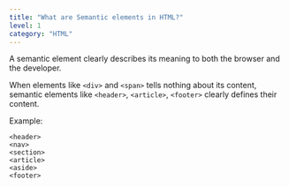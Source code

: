 ```yaml
---
title: "What are Semantic elements in HTML?"
level: 1
category: "HTML"
---
```


A semantic element clearly describes its meaning to both the browser and the developer.

When elements like `<div>` and `<span>` tells nothing about its content, semantic elements like `<header>`, `<article>`, `<footer>` clearly defines their content.

Example:

```
<header>
<nav>
<section>
<article>
<aside>
<footer>
```
